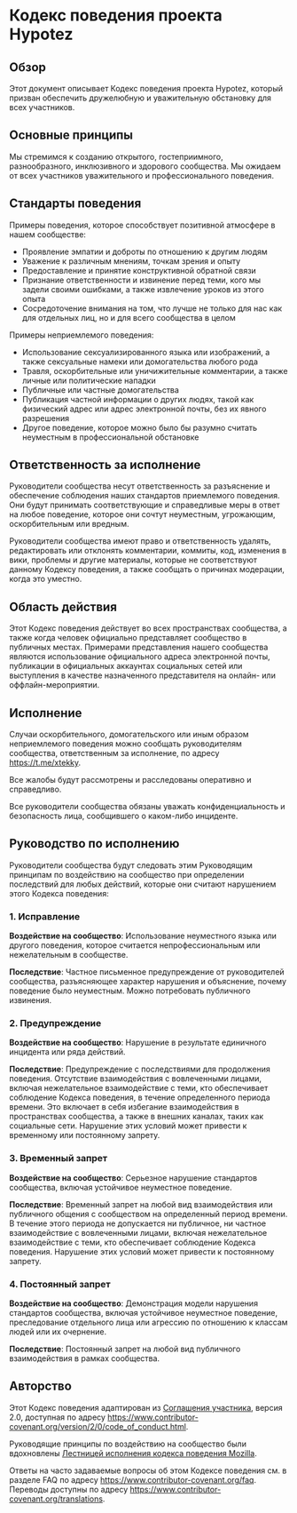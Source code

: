#  Кодекс поведения проекта Hypotez

##  Обзор

Этот документ описывает Кодекс поведения проекта Hypotez, который призван обеспечить дружелюбную и уважительную обстановку для всех участников.

##  Основные принципы

Мы стремимся к созданию открытого, гостеприимного, разнообразного, инклюзивного и здорового сообщества. Мы ожидаем от всех участников уважительного и профессионального поведения.

##  Стандарты поведения

Примеры поведения, которое способствует позитивной атмосфере в нашем сообществе:

* Проявление эмпатии и доброты по отношению к другим людям
* Уважение к различным мнениям, точкам зрения и опыту
* Предоставление и принятие конструктивной обратной связи
* Признание ответственности и извинение перед теми, кого мы задели своими ошибками, а также извлечение уроков из этого опыта
* Сосредоточение внимания на том, что лучше не только для нас как для отдельных лиц, но и для всего сообщества в целом

Примеры неприемлемого поведения:

* Использование сексуализированного языка или изображений, а также сексуальные намеки или домогательства любого рода
* Травля, оскорбительные или уничижительные комментарии, а также личные или политические нападки
* Публичные или частные домогательства
* Публикация частной информации о других людях, такой как физический адрес или адрес электронной почты, без их явного разрешения
* Другое поведение, которое можно было бы разумно считать неуместным в профессиональной обстановке

##  Ответственность за исполнение

Руководители сообщества несут ответственность за разъяснение и обеспечение соблюдения наших стандартов приемлемого поведения. Они будут принимать соответствующие и справедливые меры в ответ на любое поведение, которое они сочтут неуместным, угрожающим, оскорбительным или вредным.

Руководители сообщества имеют право и ответственность удалять, редактировать или отклонять комментарии, коммиты, код, изменения в вики, проблемы и другие материалы, которые не соответствуют данному Кодексу поведения, а также сообщать о причинах модерации, когда это уместно.

##  Область действия

Этот Кодекс поведения действует во всех пространствах сообщества, а также когда человек официально представляет сообщество в публичных местах. Примерами представления нашего сообщества являются использование официального адреса электронной почты, публикации в официальных аккаунтах социальных сетей или выступления в качестве назначенного представителя на онлайн- или оффлайн-мероприятии.

##  Исполнение

Случаи оскорбительного, домогательского или иным образом неприемлемого поведения можно сообщать руководителям сообщества, ответственным за исполнение, по адресу https://t.me/xtekky.

Все жалобы будут рассмотрены и расследованы оперативно и справедливо.

Все руководители сообщества обязаны уважать конфиденциальность и безопасность лица, сообщившего о каком-либо инциденте.

##  Руководство по исполнению

Руководители сообщества будут следовать этим Руководящим принципам по воздействию на сообщество при определении последствий для любых действий, которые они считают нарушением этого Кодекса поведения:

### 1. Исправление

**Воздействие на сообщество**: Использование неуместного языка или другого поведения, которое считается непрофессиональным или нежелательным в сообществе.

**Последствие**: Частное письменное предупреждение от руководителей сообщества, разъясняющее характер нарушения и объяснение, почему поведение было неуместным. Можно потребовать публичного извинения.

### 2. Предупреждение

**Воздействие на сообщество**: Нарушение в результате единичного инцидента или ряда действий.

**Последствие**: Предупреждение с последствиями для продолжения поведения. Отсутствие взаимодействия с вовлеченными лицами, включая нежелательное взаимодействие с теми, кто обеспечивает соблюдение Кодекса поведения, в течение определенного периода времени. Это включает в себя избегание взаимодействия в пространствах сообщества, а также в  внешних каналах, таких как социальные сети. Нарушение этих условий может привести к временному или постоянному запрету.

### 3. Временный запрет

**Воздействие на сообщество**: Серьезное нарушение стандартов сообщества, включая устойчивое неуместное поведение.

**Последствие**: Временный запрет на любой вид взаимодействия или публичного общения с сообществом на определенный период времени. В течение этого периода не допускается ни публичное, ни частное взаимодействие с вовлеченными лицами, включая нежелательное взаимодействие с теми, кто обеспечивает соблюдение Кодекса поведения. Нарушение этих условий может привести к постоянному запрету.

### 4. Постоянный запрет

**Воздействие на сообщество**: Демонстрация модели нарушения стандартов сообщества, включая устойчивое неуместное поведение, преследование отдельного лица или агрессию по отношению к классам людей или их  очернение.

**Последствие**: Постоянный запрет на любой вид публичного взаимодействия в рамках сообщества.

##  Авторство

Этот Кодекс поведения адаптирован из [Соглашения участника][homepage], версия 2.0, доступная по адресу https://www.contributor-covenant.org/version/2/0/code_of_conduct.html.

Руководящие принципы по воздействию на сообщество были вдохновлены [Лестницей исполнения кодекса поведения Mozilla](https://github.com/mozilla/diversity).

[homepage]: https://www.contributor-covenant.org

Ответы на часто задаваемые вопросы об этом Кодексе поведения см. в разделе FAQ по адресу https://www.contributor-covenant.org/faq. Переводы доступны по адресу https://www.contributor-covenant.org/translations.